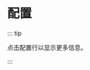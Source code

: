 # 配置

<!--suppress HtmlUnknownAttribute -->
<script setup>
import ConfigViewer from "../../../components/ConfigViewer.vue";
import { data } from "../../../config-spec/leaves/zhHans.data.mts";
</script>

::: tip

点击配置行以显示更多信息。

:::

<ConfigViewer :data=data name="leaves.yml"/>
